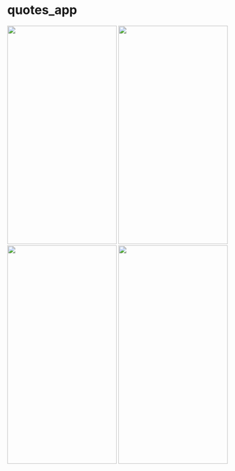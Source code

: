 # quotes_app

<img src = "https://user-images.githubusercontent.com/113905423/211482142-7c8e8213-fbe5-454f-8b6e-33cc657b50dc.png" height = 500 width = 250>
<img src = "https://user-images.githubusercontent.com/113905423/211482181-a24dc0cf-c3c9-445b-9005-ed2f58fd2619.png" height = 500 width = 250>
<img src = "https://user-images.githubusercontent.com/113905423/211482194-f935715a-d2f3-4c3d-8d77-5511e90e64d6.png" height = 500 width = 250>
<img src = "https://user-images.githubusercontent.com/113905423/211482202-580241a6-6ba3-4374-a6d2-7a7008715fe5.png" height = 500 width = 250>


